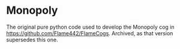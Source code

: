 # Monopoly

The original pure python code used to develop the Monopoly cog in https://github.com/Flame442/FlameCogs. Archived, as that version supersedes this one.
